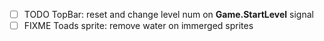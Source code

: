 - [ ] TODO TopBar: reset and change level num on **Game.StartLevel** signal
- [ ] FIXME Toads sprite: remove water on immerged sprites
